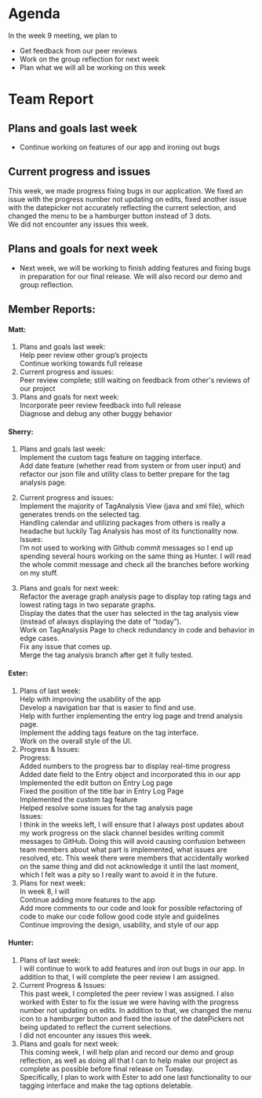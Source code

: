 # Agenda
In the week 9 meeting, we plan to
- Get feedback from our peer reviews<br>
- Work on the group reflection for next week <br>
- Plan what we will all be working on this week <br>

# Team Report

## Plans and goals last week
- Continue working on features of our app and ironing out bugs

## Current progress and issues
This week, we made progress fixing bugs in our application. We fixed an issue with the progress number not updating on edits, fixed another issue with the datepicker not accurately reflecting the current selection, and changed the menu to be a hamburger button instead of 3 dots. <br>
We did not encounter any issues this week. <br>

## Plans and goals for next week
- Next week, we will be working to finish adding features and fixing bugs in preparation for our final release. We will also record our demo and group reflection. 

## Member Reports:
#### Matt:
1. Plans and goals last week:<br>
Help peer review other group’s projects<br>
Continue working towards full release<br>
2. Current progress and issues:<br>
Peer review complete; still waiting on feedback from other's reviews of our project<br>
3. Plans and goals for next week:<br>
Incorporate peer review feedback into full release<br>
Diagnose and debug any other buggy behavior<br>

#### Sherry:
1. Plans and goals last week:<br>
Implement the custom tags feature on tagging interface.<br>
Add date feature (whether read from system or from user input) and refactor our json file and utility class to better prepare for the tag analysis page.<br>
2. Current progress and issues:<br>
Implement the majority of TagAnalysis View (java and xml file), which generates trends on the selected tag. <br>
Handling calendar and utilizing packages from others is really a headache but luckily Tag Analysis has most of its functionality now.<br>
Issues:<br>
I’m not used to working with Github commit messages so I end up spending several hours working on the same thing as Hunter. I will read the whole commit message and check all the branches before working on my stuff.

3. Plans and goals for next week:<br>
Refactor the average graph analysis page to display top rating tags and lowest rating tags in two separate graphs. <br>
Display the dates that the user has selected in the tag analysis view (instead of always displaying the date of “today”). <br>
Work on TagAnalysis Page to check redundancy in code and behavior in edge cases.<br>
Fix any issue that comes up. <br>
Merge the tag analysis branch after get it fully tested. <br>

#### Ester:
1. Plans of last week:<br>
Help with improving the usability of the app <br>
Develop a navigation bar that is easier to find and use. <br>
Help with further implementing the entry log page and trend analysis page. <br>
Implement the adding tags feature on the tag interface. <br>
Work on the overall style of the UI. <br>
2. Progress & Issues:<br>
Progress:<br>
Added numbers to the progress bar to display real-time progress <br>
Added date field to the Entry object and incorporated this in our app <br>
Implemented the edit button on Entry Log page<br>
Fixed the position of the title bar in Entry Log Page<br>
Implemented the custom tag feature<br>
Helped resolve some issues for the tag analysis page<br>
Issues:<br>
I think in the weeks left, I will ensure that I always post updates about my work progress on the slack channel besides writing commit messages to GitHub. Doing this will avoid causing confusion between team members about what part is implemented, what issues are resolved, etc. This week there were members that accidentally worked on the same thing and did not acknowledge it until the last moment, which I felt was a pity so I really want to avoid it in the future. <br>
3. Plans for next week:<br>
In week 8, I will <br>
Continue adding more features to the app<br>
Add more comments to our code and look for possible refactoring of code to make our code follow good code style and guidelines<br>
Continue improving the design, usability, and style of our app<br>


#### Hunter:
1. Plans of last week:<br>
I will continue to work to add features and iron out bugs in our app. In addition to that, I will complete the peer review I am assigned.<br>
2. Current Progress & Issues:<br>
This past week, I completed the peer review I was assigned. I also worked with Ester to fix the issue we were having with the progress number not updating on edits. In addition to that, we changed the menu icon to a hamburger button and fixed the issue of the datePickers not being updated to reflect the current selections. <br>
I did not encounter any issues this week.<br>
3. Plans and goals for next week:<br>
This coming week, I will help plan and record our demo and group reflection, as well as doing all that I can to help make our project as complete as possible before final release on Tuesday. <br>
Specifically, I plan to work with Ester to add one last functionality to our tagging interface and make the tag options deletable.
